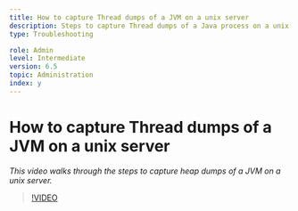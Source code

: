 ```yaml
---
title: How to capture Thread dumps of a JVM on a unix server
description: Steps to capture Thread dumps of a Java process on a unix server
type: Troubleshooting

role: Admin 
level: Intermediate
version: 6.5
topic: Administration
index: y
---
```


# How to capture Thread dumps of a JVM on a unix server

*This video walks through the steps to capture heap dumps of a JVM on a unix server.*

>[!VIDEO](https://video.tv.adobe.com/v/335492?quality=9&learn=on)